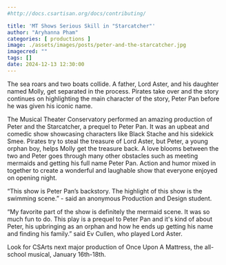 ```yaml
---
#http://docs.csartisan.org/docs/contributing/

title: 'MT Shows Serious Skill in "Starcatcher"'
author: "Aryhanna Pham"
categories: [ productions ]
image: ./assets/images/posts/peter-and-the-starcatcher.jpg
imagecred: ""
tags: []
date: 2024-12-13 12:30:00
---
```

The sea roars and two boats collide. A father, Lord Aster, and his daughter named Molly, get separated in the process. Pirates take over and the story continues on highlighting the main character of the story, Peter Pan before he was given his iconic name.

The Musical Theater Conservatory performed an amazing production of Peter and the Starcatcher, a prequel to Peter Pan. It was an upbeat and comedic show showcasing characters like Black Stache and his sidekick Smee. Pirates try to steal the treasure of Lord Aster, but Peter, a young orphan boy, helps Molly get the treasure back. A love blooms between the two and Peter goes through many other obstacles such as meeting mermaids and getting his full name Peter Pan. Action and humor mixed in together to create a wonderful and laughable show that everyone enjoyed on opening night. 

“This show is Peter Pan’s backstory. The highlight of this show is the swimming scene.” - said an anonymous Production and Design student.

“My favorite part of the show is definitely the mermaid scene. It was so much fun to do. This play is a prequel to Peter Pan and it's kind of about Peter, his upbringing as an orphan and how he ends up getting his name and finding his family.” said Ev Cullen, who played Lord Aster.

Look for CSArts next major production of Once Upon A Mattress, the all-school musical, January 16th-18th. 